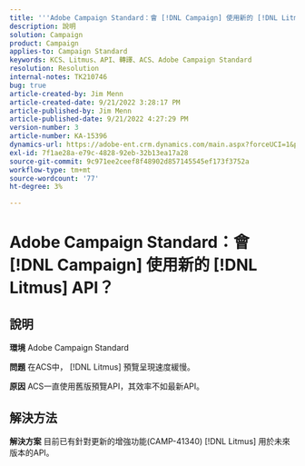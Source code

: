 ```yaml
---
title: '''Adobe Campaign Standard：會 [!DNL Campaign] 使用新的 [!DNL Litmus] API？'
description: 說明
solution: Campaign
product: Campaign
applies-to: Campaign Standard
keywords: KCS、Litmus、API、轉譯、ACS、Adobe Campaign Standard
resolution: Resolution
internal-notes: TK210746
bug: true
article-created-by: Jim Menn
article-created-date: 9/21/2022 3:28:17 PM
article-published-by: Jim Menn
article-published-date: 9/21/2022 4:27:29 PM
version-number: 3
article-number: KA-15396
dynamics-url: https://adobe-ent.crm.dynamics.com/main.aspx?forceUCI=1&pagetype=entityrecord&etn=knowledgearticle&id=8c66a603-c239-ed11-9db1-0022480866ad
exl-id: 7f1ae28a-e79c-4828-92eb-32b13ea17a28
source-git-commit: 9c971ee2ceef8f48902d857145545ef173f3752a
workflow-type: tm+mt
source-wordcount: '77'
ht-degree: 3%

---
```


# Adobe Campaign Standard：會 [!DNL Campaign] 使用新的 [!DNL Litmus] API？

## 說明


<b>環境</b>
Adobe Campaign Standard

<b>問題</b>
在ACS中， [!DNL Litmus] 預覽呈現速度緩慢。

<b>原因</b>
ACS一直使用舊版預覽API，其效率不如最新API。


## 解決方法


<b>解決方案</b>
目前已有針對更新的增強功能(CAMP-41340) [!DNL Litmus] 用於未來版本的API。
